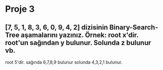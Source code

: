 # Proje 3

[7, 5, 1, 8, 3, 6, 0, 9, 4, 2] dizisinin Binary-Search-Tree aşamalarını yazınız.
Örnek: root x'dir. root'un sağından y bulunur. Solunda z bulunur vb.
---

root 5'dir.
sağında 6,7,8,9 bulunur
solunda 4,3,2,1 bulunur.
            



